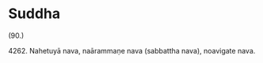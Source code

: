 

# Suddha







(90.)

4262\. Nahetuyā nava, naārammaṇe nava (sabbattha nava), noavigate nava.



